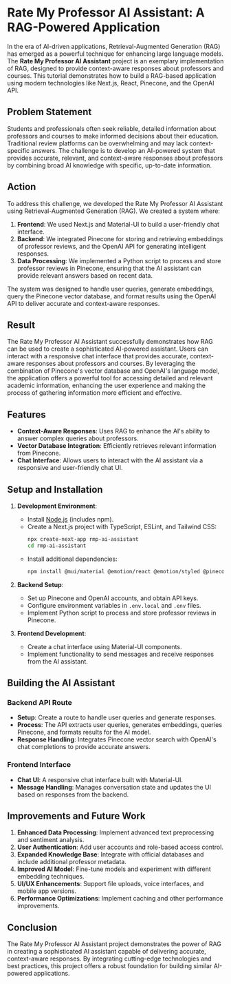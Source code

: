 # Rate My Professor AI Assistant: A RAG-Powered Application

In the era of AI-driven applications, Retrieval-Augmented Generation (RAG) has emerged as a powerful technique for enhancing large language models. The **Rate My Professor AI Assistant** project is an exemplary implementation of RAG, designed to provide context-aware responses about professors and courses. This tutorial demonstrates how to build a RAG-based application using modern technologies like Next.js, React, Pinecone, and the OpenAI API.

## Problem Statement

Students and professionals often seek reliable, detailed information about professors and courses to make informed decisions about their education. Traditional review platforms can be overwhelming and may lack context-specific answers. The challenge is to develop an AI-powered system that provides accurate, relevant, and context-aware responses about professors by combining broad AI knowledge with specific, up-to-date information.

## Action

To address this challenge, we developed the Rate My Professor AI Assistant using Retrieval-Augmented Generation (RAG). We created a system where:

1. **Frontend**: We used Next.js and Material-UI to build a user-friendly chat interface.
2. **Backend**: We integrated Pinecone for storing and retrieving embeddings of professor reviews, and the OpenAI API for generating intelligent responses.
3. **Data Processing**: We implemented a Python script to process and store professor reviews in Pinecone, ensuring that the AI assistant can provide relevant answers based on recent data.

The system was designed to handle user queries, generate embeddings, query the Pinecone vector database, and format results using the OpenAI API to deliver accurate and context-aware responses.

## Result

The Rate My Professor AI Assistant successfully demonstrates how RAG can be used to create a sophisticated AI-powered assistant. Users can interact with a responsive chat interface that provides accurate, context-aware responses about professors and courses. By leveraging the combination of Pinecone's vector database and OpenAI's language model, the application offers a powerful tool for accessing detailed and relevant academic information, enhancing the user experience and making the process of gathering information more efficient and effective.

## Features

- **Context-Aware Responses**: Uses RAG to enhance the AI's ability to answer complex queries about professors.
- **Vector Database Integration**: Efficiently retrieves relevant information from Pinecone.
- **Chat Interface**: Allows users to interact with the AI assistant via a responsive and user-friendly chat UI.

## Setup and Installation

1. **Development Environment**: 
   - Install [Node.js](https://nodejs.org) (includes npm).
   - Create a Next.js project with TypeScript, ESLint, and Tailwind CSS:
     ```bash
     npx create-next-app rmp-ai-assistant
     cd rmp-ai-assistant
     ```
   - Install additional dependencies:
     ```bash
     npm install @mui/material @emotion/react @emotion/styled @pinecone-database/pinecone @vercel/analytics openai
     ```

2. **Backend Setup**:
   - Set up Pinecone and OpenAI accounts, and obtain API keys.
   - Configure environment variables in `.env.local` and `.env` files.
   - Implement Python script to process and store professor reviews in Pinecone.

3. **Frontend Development**:
   - Create a chat interface using Material-UI components.
   - Implement functionality to send messages and receive responses from the AI assistant.

## Building the AI Assistant

### Backend API Route

- **Setup**: Create a route to handle user queries and generate responses.
- **Process**: The API extracts user queries, generates embeddings, queries Pinecone, and formats results for the AI model.
- **Response Handling**: Integrates Pinecone vector search with OpenAI's chat completions to provide accurate answers.

### Frontend Interface

- **Chat UI**: A responsive chat interface built with Material-UI.
- **Message Handling**: Manages conversation state and updates the UI based on responses from the backend.

## Improvements and Future Work

1. **Enhanced Data Processing**: Implement advanced text preprocessing and sentiment analysis.
2. **User Authentication**: Add user accounts and role-based access control.
3. **Expanded Knowledge Base**: Integrate with official databases and include additional professor metadata.
4. **Improved AI Model**: Fine-tune models and experiment with different embedding techniques.
5. **UI/UX Enhancements**: Support file uploads, voice interfaces, and mobile app versions.
6. **Performance Optimizations**: Implement caching and other performance improvements.

## Conclusion

The Rate My Professor AI Assistant project demonstrates the power of RAG in creating a sophisticated AI assistant capable of delivering accurate, context-aware responses. By integrating cutting-edge technologies and best practices, this project offers a robust foundation for building similar AI-powered applications.

